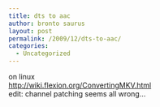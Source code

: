 ```yaml
---
title: dts to aac
author: bronto saurus
layout: post
permalink: /2009/12/dts-to-aac/
categories:
  - Uncategorized
---
```

on linux  
<http://wiki.flexion.org/ConvertingMKV.html>  
edit: channel patching seems all wrong&#8230;